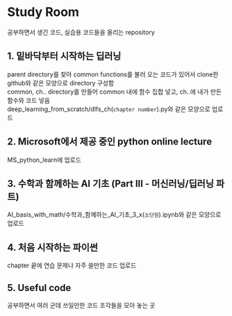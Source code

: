 # Study Room

공부하면서 생긴 코드, 실습용 코드들을 올리는 repository

## 1. 밑바닥부터 시작하는 딥러닝

parent directory를 찾아 common functions를 불러 오는 코드가 있어서 clone한 github와 같은 모양으로 directory 구성함  
common, ch.. directory를 만들어 common 내에 함수 집합 넣고, ch..에 내가 만든 함수와 코드 넣음  
deep_learning_from_scratch/dlfs_ch(`chapter number`).py와 같은 모양으로 업로드

## 2. Microsoft에서 제공 중인 python online lecture

MS_python_learn에 업로드

## 3. 수학과 함께하는 AI 기초 (Part III - 머신러닝/딥러닝 파트)

AI_basis_with_math/수학과_함께하는_AI_기초_3_x(`소단원`).ipynb와 같은 모양으로 업로드

## 4. 처음 시작하는 파이썬

chapter 끝에 연습 문제나 자주 쓸만한 코드 업로드

## 5. Useful code

공부하면서 여러 군데 쓰일만한 코드 조각들을 모아 놓는 곳  
